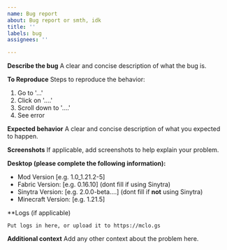 ```yaml
---
name: Bug report
about: Bug report or smth, idk
title: ''
labels: bug
assignees: ''

---
```


**Describe the bug**
A clear and concise description of what the bug is.

**To Reproduce**
Steps to reproduce the behavior:
1. Go to '...'
2. Click on '....'
3. Scroll down to '....'
4. See error

**Expected behavior**
A clear and concise description of what you expected to happen.

**Screenshots**
If applicable, add screenshots to help explain your problem.

**Desktop (please complete the following information):**
 - Mod Version [e.g. 1.0_1.21.2-5]
 - Fabric Version: [e.g. 0.16.10] (dont fill if using Sinytra)
 - Sinytra Version: [e.g. 2.0.0-beta....] (dont fill if **not** using Sinytra)
 - Minecraft Version: [e.g. 1.21.5]

**Logs (if applicable)
```
Put logs in here, or upload it to https://mclo.gs
```

**Additional context**
Add any other context about the problem here.
